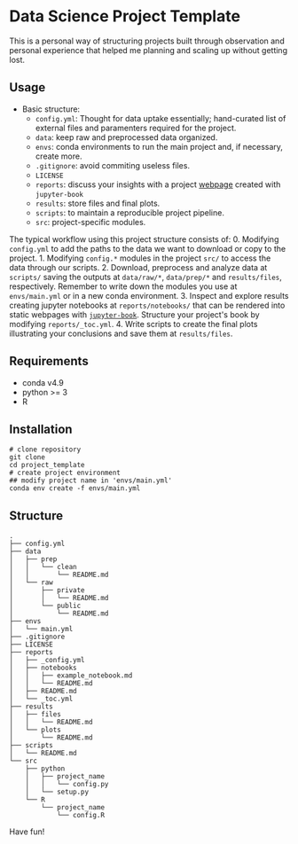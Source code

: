 # Data Science Project Template

This is a personal way of structuring projects built through observation and personal experience that helped me planning and scaling up without getting lost.

## Usage
- Basic structure:
    - `config.yml`: Thought for data uptake essentially; hand-curated list of external files and paramenters required for the project.
    - `data`: keep raw and preprocessed data organized.  
    - `envs`: conda environments to run the main project and, if necessary, create more.
    - `.gitignore`: avoid commiting useless files.
    - `LICENSE`
    - `reports`: discuss your insights with a project [webpage](https://miqg.github.io/project_template/intro.html) created with `jupyter-book`
    - `results`: store files and final plots.
    - `scripts`: to maintain a reproducible project pipeline.
    - `src`: project-specific modules.

The typical workflow using this project structure consists of:
    0. Modifying `config.yml` to add the paths to the data we want to download or copy to the project.
    1. Modifying `config.*` modules in the project `src/` to access the data through our scripts.
    2. Download, preprocess and analyze data at `scripts/` saving the outputs at `data/raw/*`, `data/prep/*` and `results/files`, respectively. Remember to write down the modules you use at `envs/main.yml` or in a new conda environment.
    3. Inspect and explore results creating jupyter notebooks at `reports/notebooks/` that can be rendered into static webpages with [`jupyter-book`](https://jupyterbook.org/intro.html). Structure your project's book by modifying `reports/_toc.yml`.
    4. Write scripts to create the final plots illustrating your conclusions and save them at `results/files`.
    
## Requirements
- conda v4.9
- python >= 3
- R

## Installation
```shell
# clone repository
git clone
cd project_template
# create project environment
## modify project name in 'envs/main.yml'
conda env create -f envs/main.yml
```

## Structure
```shell
.
├── config.yml
├── data
│   ├── prep
│   │   └── clean
│   │       └── README.md
│   └── raw
│       ├── private
│       │   └── README.md
│       └── public
│           └── README.md
├── envs
│   └── main.yml
├── .gitignore
├── LICENSE
├── reports
│   ├── _config.yml
│   ├── notebooks
│   │   ├── example_notebook.md
│   │   └── README.md
│   ├── README.md
│   └── _toc.yml
├── results
│   ├── files
│   │   └── README.md
│   └── plots
│       └── README.md
├── scripts
│   └── README.md
└── src
    ├── python
    │   ├── project_name
    │   │   └── config.py
    │   └── setup.py
    └── R
        └── project_name
            └── config.R
```

Have fun!
